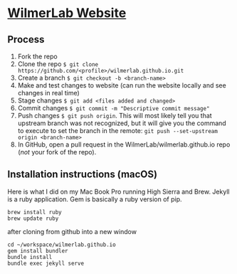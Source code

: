# [WilmerLab Website](https://wilmerlab.github.io/)

## Process

1. Fork the repo
2. Clone the repo `$ git clone https://github.com/<profile>/wilmerlab.github.io.git`
3. Create a branch `$ git checkout -b <branch-name>`
4. Make and test changes to website (can run the website locally and see
   changes in real time)
5. Stage changes `$ git add <files added and changed>`
6. Commit changes `$ git commit -m "Descriptive commit message"`
7. Push changes `$ git push origin`. This will most likely tell you that
   upstream branch was not recognized, but it will give you the command to
execute to set the branch in the remote: `git push --set-upstream origin <branch-name>`
8. In GitHub, open a pull request in the WilmerLab/wilmerlab.github.io repo
   (*not* your fork of the repo).

## Installation instructions (macOS)

Here is what I did on my Mac Book Pro running High Sierra and Brew. Jekyll is a
ruby application. Gem is basically a ruby version of pip.

```
brew install ruby
brew update ruby
```

after cloning from github into a new window
```
cd ~/workspace/wilmerlab.github.io
gem install bundler
bundle install
bundle exec jekyll serve
```
